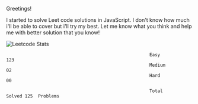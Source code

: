 Greetings!

I started to solve Leet code solutions in JavaScript. I don't know how much i'll be able to cover but i'll try my best.
Let me know what you think and help me with better solution that you know!

![Leetcode Stats](https://leetcard.jacoblin.cool/00sahad?ext=heatmap)


                                                          Easy                  123
                                                          Medium                02
                                                          Hard                  00
                                                          
                                                          Total                 Solved 125  Problems
